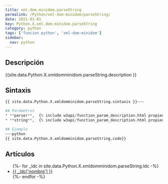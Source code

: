 ```yaml
---
title: xml.dom.minidom.parseString
permalink: /Python/xml-dom-minidom/parseString/
date: 2021-01-01
key: Python.X.xml.dom.minidom.parseString
category: python
tags: ['funcion python', 'xml-dom-minidom']
sidebar: 
  nav: python
---
```


## Descripción
{{site.data.Python.X.xmldomminidom.parseString.description }}

## Sintaxis
~~~python
{{ site.data.Python.X.xmldomminidom.parseString.sintaxis }}~~~

## Parámetros
* **parser**,  {% include w3api/function_param_description.html propiedad=site.data.Python.X.xml.dom.minidom.parseString valor="parser" %}
* **string**,  {% include w3api/function_param_description.html propiedad=site.data.Python.X.xml.dom.minidom.parseString valor="string" %}

## Ejemplo
~~~python
{{ site.data.Python.X.xmldomminidom.parseString.code}}
~~~

## Artículos
<ul>
{%- for _ldc in site.data.Python.X.xmldomminidom.parseString.ldc -%}
   <li>
       <a href="{{_ldc['url'] }}">{{ _ldc['nombre'] }}</a>
   </li>
{%- endfor -%}
</ul>
